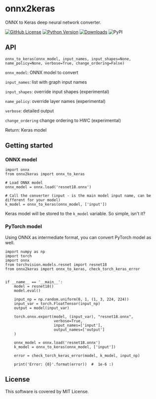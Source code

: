 # onnx2keras

ONNX to Keras deep neural network converter.

[![GitHub License](https://img.shields.io/badge/License-MIT-blue.svg)](https://opensource.org/licenses/MIT)
[![Python Version](https://img.shields.io/badge/python-2.7%2C3.6-lightgrey.svg)](https://github.com/nerox8664/onnx2keras)
[![Downloads](https://pepy.tech/badge/onnx2keras)](https://pepy.tech/project/onnx2keras)
![PyPI](https://img.shields.io/pypi/v/onnx2keras.svg)

## API

`onnx_to_keras(onnx_model, input_names, input_shapes=None, name_policy=None, verbose=True, change_ordering=False)`

`onnx_model`: ONNX model to convert

`input_names`: list with graph input names

`input_shapes`: override input shapes (experimental)

`name_policy`: override layer names (experimental)

`verbose`: detailed output

`change_ordering` change ordering to HWC (experimental)

Return: Keras model


## Getting started

### ONNX model
```
import onnx
from onnx2keras import onnx_to_keras

# Load ONNX model
onnx_model = onnx.load('resnet18.onnx')

# Call the converter (input - is the main model input name, can be different for your model)
k_model = onnx_to_keras(onnx_model, ['input'])
```

Keras model will be stored to the `k_model` variable. So simple, isn't it?


### PyTorch model

Using ONNX as intermediate format, you can convert PyTorch model as well.

```
import numpy as np
import torch
import onnx
from torchvision.models.resnet import resnet18
from onnx2keras import onnx_to_keras, check_torch_keras_error


if __name__ == '__main__':
    model = resnet18()
    model.eval()

    input_np = np.random.uniform(0, 1, (1, 3, 224, 224))
    input_var = torch.FloatTensor(input_np)
    output = model(input_var)

    torch.onnx.export(model, (input_var), "resnet18.onnx",
                      verbose=True,
                      input_names=['input'],
                      output_names=['output']
    )

    onnx_model = onnx.load('resnet18.onnx')
    k_model = onnx_to_keras(onnx_model, ['input'])

    error = check_torch_keras_error(model, k_model, input_np)

    print('Error: {0}'.format(error))  #  1e-6 :)
```


## License
This software is covered by MIT License.

